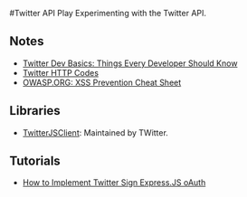 #Twitter API Play
Experimenting with the Twitter API.


## Notes
- [Twitter Dev Basics: Things Every Developer Should Know](https://dev.twitter.com/basics/things-every-developer-should-know)
- [Twitter HTTP Codes](https://dev.twitter.com/overview/api/response-codes)
- [OWASP.ORG: XSS Prevention Cheat Sheet](https://www.owasp.org/index.php/XSS_(Cross_Site_Scripting)_Prevention_Cheat_Sheet)

## Libraries
- [TwitterJSClient](https://github.com/BoyCook/TwitterJSClient): Maintained by TWitter.

## Tutorials
- [How to Implement Twitter Sign Express.JS oAuth](https://www.codementor.io/chrisharrington/how-to-implement-twitter-sign-expressjs-oauth-du107vbhy)